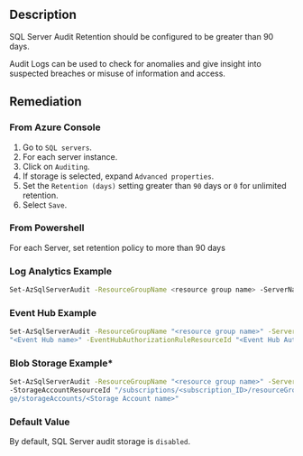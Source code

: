 ## Description

SQL Server Audit Retention should be configured to be greater than 90 days.

Audit Logs can be used to check for anomalies and give insight into suspected breaches or misuse of information and access.

## Remediation

### From Azure Console

1. Go to `SQL servers`.
2. For each server instance.
3. Click on `Auditing`.
4. If storage is selected, expand `Advanced properties`.
5. Set the `Retention (days)` setting greater than `90` days or `0` for unlimited retention.
6. Select `Save`.

### From Powershell

For each Server, set retention policy to more than 90 days

### Log Analytics Example

```bash
Set-AzSqlServerAudit -ResourceGroupName <resource group name> -ServerName <SQL Server name> -RetentionInDays <Number of Days to retain the audit logs, should be more than 90 days> -LogAnalyticsTargetState Enabled - WorkspaceResourceId "/subscriptions/<subscription ID>/resourceGroups/insights- integration/providers/Microsoft.OperationalInsights/workspaces/<workspace name>
```

### Event Hub Example

```bash
Set-AzSqlServerAudit -ResourceGroupName "<resource group name>" -ServerName "<SQL Server name>" -EventHubTargetState Enabled -EventHubName
"<Event Hub name>" -EventHubAuthorizationRuleResourceId "<Event Hub Authorization Rule Resource ID>"
```

### Blob Storage Example*

```bash
Set-AzSqlServerAudit -ResourceGroupName "<resource group name>" -ServerName "<SQL Server name>" -BlobStorageTargetState Enabled
-StorageAccountResourceId "/subscriptions/<subscription_ID>/resourceGroups/<Resource_Group>/providers/M icrosoft.Stora
ge/storageAccounts/<Storage Account name>"
```

### Default Value

By default, SQL Server audit storage is `disabled`.
